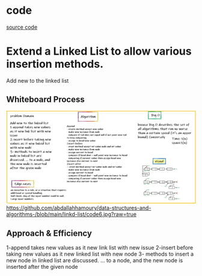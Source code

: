 # code 
[source code ](./code3.java)
# Extend a Linked List to allow various insertion methods.
Add new to the linked list
## Whiteboard Process
![Image of Yaktocat](https://github.com/abdallahhamoury/data-structures-and-algorithms-/blob/main/linkd-list/code6.jpg?raw=true)https://github.com/abdallahhamoury/data-structures-and-algorithms-/blob/main/linkd-list/code6.jpg?raw=true
## Approach & Efficiency
1-append takes new values as it new link list with new issue
2-insert before taking new values as it new linked list with new node
3- methods to insert a new node in linked list are discussed. ... to a node, and the new node is inserted after the given node
